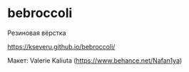 # bebroccoli

Резиновая вёрстка

https://kseveru.github.io/bebroccoli/

Макет: Valerie Kaliuta (https://www.behance.net/Nafan1ya)

